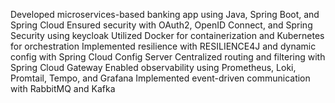 Developed microservices-based banking app using Java, Spring Boot, and Spring Cloud
Ensured security with OAuth2, OpenID Connect, and Spring Security using keycloak
Utilized Docker for containerization and Kubernetes for orchestration
Implemented resilience with RESILIENCE4J and dynamic config with Spring Cloud Config Server
Centralized routing and filtering with Spring Cloud Gateway
Enabled observability using Prometheus, Loki, Promtail, Tempo, and Grafana
Implemented event-driven communication with RabbitMQ and Kafka
